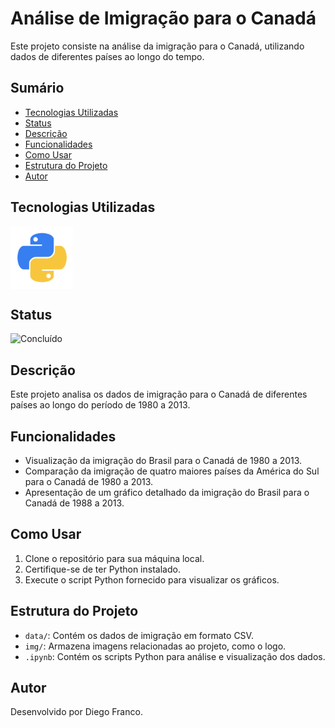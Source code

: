 # Análise de Imigração para o Canadá

Este projeto consiste na análise da imigração para o Canadá, utilizando dados de diferentes países ao longo do tempo.

## Sumário

- [Tecnologias Utilizadas](#tecnologias-utilizadas)
- [Status](#status)
- [Descrição](#descrição)
- [Funcionalidades](#funcionalidades)
- [Como Usar](#como-usar)
- [Estrutura do Projeto](#estrutura-do-projeto)
- [Autor](#autor)

## Tecnologias Utilizadas

<div style="display: flex; flex-direction: row;">
  <div style="margin-right: 20px; display: flex; justify-content: flex-start;">
    <img src="img/python.png" alt="Logo Python" width="100"/>
  </div>
</div>

## Status

<!-- ![Em Desenvolvimento](http://img.shields.io/static/v1?label=STATUS&message=EM%20DESENVOLVIMENTO&color=RED&style=for-the-badge) -->

![Concluído](http://img.shields.io/static/v1?label=STATUS&message=CONCLUIDO&color=GREEN&style=for-the-badge)

## Descrição

Este projeto analisa os dados de imigração para o Canadá de diferentes países ao longo do período de 1980 a 2013.

## Funcionalidades

- Visualização da imigração do Brasil para o Canadá de 1980 a 2013.
- Comparação da imigração de quatro maiores países da América do Sul para o Canadá de 1980 a 2013.
- Apresentação de um gráfico detalhado da imigração do Brasil para o Canadá de 1988 a 2013.

## Como Usar

1. Clone o repositório para sua máquina local.
2. Certifique-se de ter Python instalado.
3. Execute o script Python fornecido para visualizar os gráficos.

## Estrutura do Projeto

- `data/`: Contém os dados de imigração em formato CSV.
- `img/`: Armazena imagens relacionadas ao projeto, como o logo.
- `.ipynb`: Contém os scripts Python para análise e visualização dos dados.

## Autor

Desenvolvido por Diego Franco.
